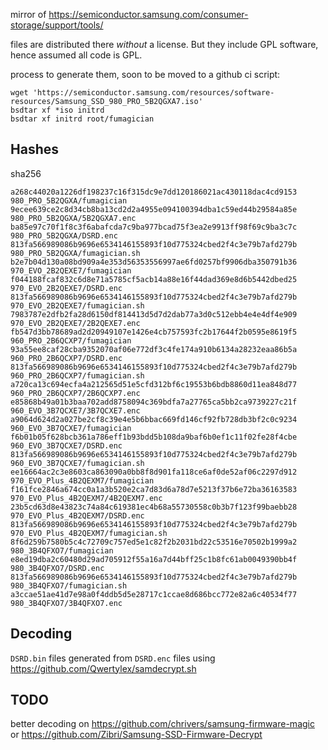 mirror of https://semiconductor.samsung.com/consumer-storage/support/tools/

files are distributed there *without* a license. But they include GPL software, hence assumed all code is GPL.

process to generate them, soon to be moved to a github ci script:

```
wget 'https://semiconductor.samsung.com/resources/software-resources/Samsung_SSD_980_PRO_5B2QGXA7.iso'
bsdtar xf *iso initrd
bsdtar xf initrd root/fumagician
```

## Hashes

sha256

```
a268c44020a1226df198237c16f315dc9e7dd120186021ac430118dac4cd9153  980_PRO_5B2QGXA/fumagician
9ecee639ce2c8d34cb8ba13cd2d2a4955e094100394dba1c59ed44b29584a85e  980_PRO_5B2QGXA/5B2QGXA7.enc
ba85e97c70f1f8c3f6abafcda7c9ba977bcad75f3ea2e9913ff98f69c9ba3c7c  980_PRO_5B2QGXA/DSRD.enc
813fa566989086b9696e6534146155893f10d775324cbed2f4c3e79b7afd279b  980_PRO_5B2QGXA/fumagician.sh
b2e7b04d130a08bd909a4e353d56353556997ae6fd0257bf9906dba350791b36  970_EVO_2B2QEXE7/fumagician
f044188fcaf832c6d8e71a5785cf5acb14a88e16f44dad369e8d6b5442dbed25  970_EVO_2B2QEXE7/DSRD.enc
813fa566989086b9696e6534146155893f10d775324cbed2f4c3e79b7afd279b  970_EVO_2B2QEXE7/fumagician.sh
7983787e2dfb2fa28d6150df814413d5d7d2dab77a3d0c512ebb4e4e4df4e909  970_EVO_2B2QEXE7/2B2QEXE7.enc
fb547d3bb78689ad2d20949107e1426e4cb757593fc2b17644f2b0595e8619f5  960_PRO_2B6QCXP7/fumagician
93a55ee8caf28cba9352070af06e772df3c4fe174a910b6134a28232eaa86b5a  960_PRO_2B6QCXP7/DSRD.enc
813fa566989086b9696e6534146155893f10d775324cbed2f4c3e79b7afd279b  960_PRO_2B6QCXP7/fumagician.sh
a720ca13c694ecfa4a212565d51e5cfd312bf6c19553b6bdb8860d11ea848d77  960_PRO_2B6QCXP7/2B6QCXP7.enc
e85868b49a01b3baa702add8758094c369bdfa7a27765ca5bb2ca9739227c21f  960_EVO_3B7QCXE7/3B7QCXE7.enc
a9064d624d2a027be2cf8c39e4e5b6bbac669fd146cf92fb728db3bf2c0c9234  960_EVO_3B7QCXE7/fumagician
f6b01b05f628bcb361a786eff1b93bdd5b108da9baf6b0ef1c11f02fe28f4cbe  960_EVO_3B7QCXE7/DSRD.enc
813fa566989086b9696e6534146155893f10d775324cbed2f4c3e79b7afd279b  960_EVO_3B7QCXE7/fumagician.sh
ee16664ac2c3e8603ca863090a0bb8f8d901fa118ce6af0de52af06c2297d912  970_EVO_Plus_4B2QEXM7/fumagician
f161fce2846a674cc0a1a3b520e2ca7d83d6a78d7e5213f37b6e72ba36163583  970_EVO_Plus_4B2QEXM7/4B2QEXM7.enc
23b5cd63d8e43823c74a84c619381ec4b68a55730558c0b3b7f123f99baebb28  970_EVO_Plus_4B2QEXM7/DSRD.enc
813fa566989086b9696e6534146155893f10d775324cbed2f4c3e79b7afd279b  970_EVO_Plus_4B2QEXM7/fumagician.sh
8f6d259b7580b5c4c72709c757ed5e1c82f2b2031bd22c53516e70502b1999a2  980_3B4QFXO7/fumagician
e8ed19dba2c60480d29ad705912f55a16a7d44bff25c1b8fc61ab0049390bb4f  980_3B4QFXO7/DSRD.enc
813fa566989086b9696e6534146155893f10d775324cbed2f4c3e79b7afd279b  980_3B4QFXO7/fumagician.sh
a3ccae51ae41d7e98a0f4ddb5d5e28717c1ccae8d686bcc772e82a6c40534f77  980_3B4QFXO7/3B4QFXO7.enc
```

## Decoding

`DSRD.bin` files generated from `DSRD.enc` files using https://github.com/Qwertylex/samdecrypt.sh

##

## TODO

better decoding on https://github.com/chrivers/samsung-firmware-magic or https://github.com/Zibri/Samsung-SSD-Firmware-Decrypt


